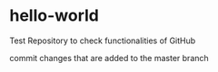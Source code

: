 # hello-world
Test Repository to check functionalities of GitHub

commit changes that are added to the master branch
